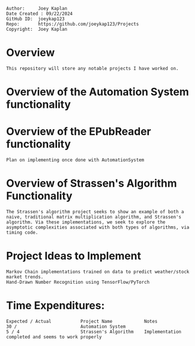 ```
Author:     Joey Kaplan
Date Created : 09/22/2024
GitHub ID:  joeykap123
Repo:       https://github.com/joeykap123/Projects
Copyright:  Joey Kaplan
```
# Overview

    This repository will store any notable projects I have worked on.

# Overview of the Automation System functionality


# Overview of the EPubReader functionality

    Plan on implementing once done with AutomationSystem

# Overview of Strassen's Algorithm Functionality
    The Strassen's algorithm project seeks to show an example of both a naive, traditional matrix multiplication algorithm, and Strassen's algorithm. Via these implementations, we seek to explore the asymptotic complexities associated with both types of algorithms, via timing code. 

# Project Ideas to Implement
    Markov Chain implementations trained on data to predict weather/stock market trends. 
    Hand-Drawn Number Recognition using TensorFlow/PyTorch

# Time Expenditures:

    Expected / Actual           Project Name            Notes
    30 /                        Automation System
    5 / 4                       Strassen's Algorithm    Implementation completed and seems to work properly
